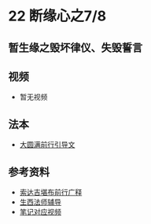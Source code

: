# 22 断缘心之7/8 

## 暂生缘之毁坏律仪、失毁誓言

## 视频

- 暂无视频

## 法本
- [大圆满前行引导文](/books/dymqx#p117)

## 参考资料

- [索达吉堪布前行广释](/refs/qxgs/qxgs-03xm#7毁坏律仪)
- [生西法师辅导](/refs/qxgs/fudao/qxgsfd-03xm#p1506)
- [笔记对应视频](/playlist?urls=https://box.hdcxb.net/d/禅修班/007-大圆满前行广释/007-前行广释视频/《大圆满前行》讲解第23课.mp4^48:43.8,1:04:16@《前行广释》23课（毁坏律仪、失毁誓言）|https://box.hdcxb.net/d/禅修班/前行辅导-智诚堪布/前行第02册22-44/大圆满前行第23课2015年06月07日.m4a^1:22:25.5,1:41:38.5@《前行广释》23课辅导（毁坏律仪、失毁誓言）)